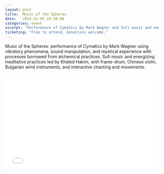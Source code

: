 ```yaml
---
layout: post
title:  Music of the Spheres
date:   2014-12-05 20:30:00
categories: event
excerpt: "Performance of Cymatics by Mark Wagner and Sufi music and energizing meditative practices led by Khaled Hakim."
ticketing: "Free to attend, donations welcome."
---
```

Music of the Spheres: performance of Cymatics by Mark Wagner using vibratory phenomena, sound manipulation, and mystical experience with processes borrowed from alchemical practices. Sufi music and energizing meditative practices led by Khaled Hakim, with frame-drum, Chinese violin, Bulgarian wind instruments, and interactive chanting and movements.

<iframe width="100%" height="315" src="//www.youtube.com/embed/QTwP-UeWkb4?rel=0&amp;showinfo=0" frameborder="0" allowfullscreen></iframe>
